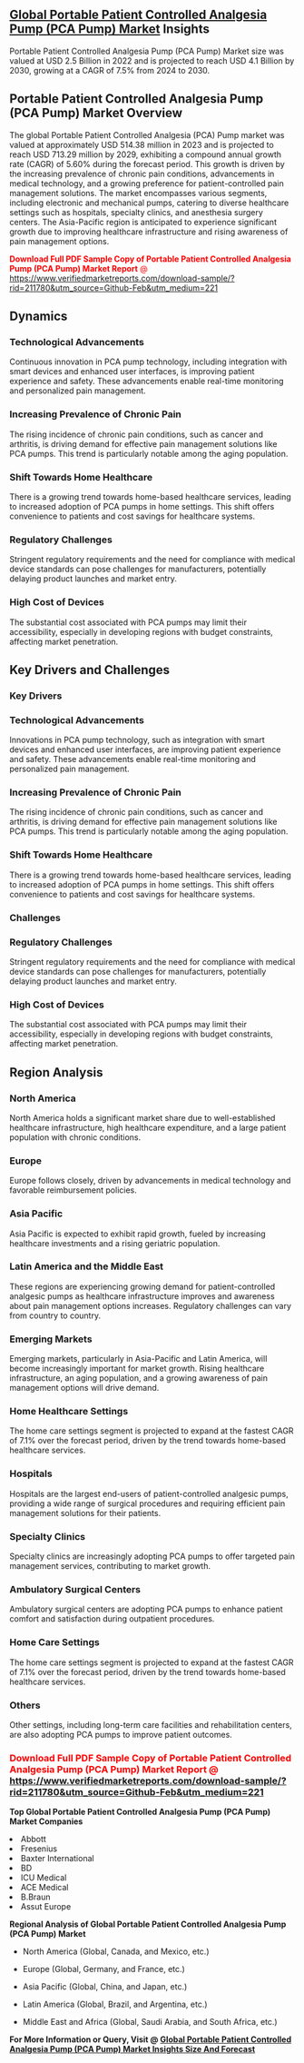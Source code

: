 <h2><a href="https://www.verifiedmarketreports.com/download-sample/?rid=211780&amp;utm_source=Github&amp;utm_medium=221" target="_blank">Global Portable Patient Controlled Analgesia Pump (PCA Pump) Market</a> Insights</h2><p>Portable Patient Controlled Analgesia Pump (PCA Pump) Market size was valued at USD 2.5 Billion in 2022 and is projected to reach USD 4.1 Billion by 2030, growing at a CAGR of 7.5% from 2024 to 2030.</p><p> <h2>Portable Patient Controlled Analgesia Pump (PCA Pump) Market Overview</h2> <p>The global Portable Patient Controlled Analgesia (PCA) Pump market was valued at approximately USD 514.38 million in 2023 and is projected to reach USD 713.29 million by 2029, exhibiting a compound annual growth rate (CAGR) of 5.60% during the forecast period. This growth is driven by the increasing prevalence of chronic pain conditions, advancements in medical technology, and a growing preference for patient-controlled pain management solutions. The market encompasses various segments, including electronic and mechanical pumps, catering to diverse healthcare settings such as hospitals, specialty clinics, and anesthesia surgery centers. The Asia-Pacific region is anticipated to experience significant growth due to improving healthcare infrastructure and rising awareness of pain management options. </p> <p><p><span class=""><span style="color: #ff0000;"><strong>Download Full PDF Sample Copy of Portable Patient Controlled Analgesia Pump (PCA Pump) Market Report</strong> @ </span><a href="https://www.verifiedmarketreports.com/download-sample/?rid=211780&amp;utm_source=Github-Feb&amp;utm_medium=221" target="_blank">https://www.verifiedmarketreports.com/download-sample/?rid=211780&amp;utm_source=Github-Feb&amp;utm_medium=221</a></span></p></p> <h2>Dynamics</h2> <h3>Technological Advancements</h3> <p>Continuous innovation in PCA pump technology, including integration with smart devices and enhanced user interfaces, is improving patient experience and safety. These advancements enable real-time monitoring and personalized pain management. </p> <h3>Increasing Prevalence of Chronic Pain</h3> <p>The rising incidence of chronic pain conditions, such as cancer and arthritis, is driving demand for effective pain management solutions like PCA pumps. This trend is particularly notable among the aging population. </p> <h3>Shift Towards Home Healthcare</h3> <p>There is a growing trend towards home-based healthcare services, leading to increased adoption of PCA pumps in home settings. This shift offers convenience to patients and cost savings for healthcare systems. </p> <h3>Regulatory Challenges</h3> <p>Stringent regulatory requirements and the need for compliance with medical device standards can pose challenges for manufacturers, potentially delaying product launches and market entry. </p> <h3>High Cost of Devices</h3> <p>The substantial cost associated with PCA pumps may limit their accessibility, especially in developing regions with budget constraints, affecting market penetration. </p> <h2>Key Drivers and Challenges</h2> <h3>Key Drivers</h3> <h3>Technological Advancements</h3> <p>Innovations in PCA pump technology, such as integration with smart devices and enhanced user interfaces, are improving patient experience and safety. These advancements enable real-time monitoring and personalized pain management. </p> <h3>Increasing Prevalence of Chronic Pain</h3> <p>The rising incidence of chronic pain conditions, such as cancer and arthritis, is driving demand for effective pain management solutions like PCA pumps. This trend is particularly notable among the aging population. </p> <h3>Shift Towards Home Healthcare</h3> <p>There is a growing trend towards home-based healthcare services, leading to increased adoption of PCA pumps in home settings. This shift offers convenience to patients and cost savings for healthcare systems. </p> <h3>Challenges</h3> <h3>Regulatory Challenges</h3> <p>Stringent regulatory requirements and the need for compliance with medical device standards can pose challenges for manufacturers, potentially delaying product launches and market entry. </p> <h3>High Cost of Devices</h3> <p>The substantial cost associated with PCA pumps may limit their accessibility, especially in developing regions with budget constraints, affecting market penetration. </p> <h2>Region Analysis</h2> <h3>North America</h3> <p>North America holds a significant market share due to well-established healthcare infrastructure, high healthcare expenditure, and a large patient population with chronic conditions. </p> <h3>Europe</h3> <p>Europe follows closely, driven by advancements in medical technology and favorable reimbursement policies. </p> <h3>Asia Pacific</h3> <p>Asia Pacific is expected to exhibit rapid growth, fueled by increasing healthcare investments and a rising geriatric population. </p> <h3>Latin America and the Middle East</h3> <p>These regions are experiencing growing demand for patient-controlled analgesic pumps as healthcare infrastructure improves and awareness about pain management options increases. Regulatory challenges can vary from country to country. </p> <h3>Emerging Markets</h3> <p>Emerging markets, particularly in Asia-Pacific and Latin America, will become increasingly important for market growth. Rising healthcare infrastructure, an aging population, and a growing awareness of pain management options will drive demand. </p> <h3>Home Healthcare Settings</h3> <p>The home care settings segment is projected to expand at the fastest CAGR of 7.1% over the forecast period, driven by the trend towards home-based healthcare services. </p> <h3>Hospitals</h3> <p>Hospitals are the largest end-users of patient-controlled analgesic pumps, providing a wide range of surgical procedures and requiring efficient pain management solutions for their patients. </p> <h3>Specialty Clinics</h3> <p>Specialty clinics are increasingly adopting PCA pumps to offer targeted pain management services, contributing to market growth. </p> <h3>Ambulatory Surgical Centers</h3> <p>Ambulatory surgical centers are adopting PCA pumps to enhance patient comfort and satisfaction during outpatient procedures. </p> <h3>Home Care Settings</h3> <p>The home care settings segment is projected to expand at the fastest CAGR of 7.1% over the forecast period, driven by the trend towards home-based healthcare services. </p> <h3>Others</h3> <p>Other settings, including long-term care facilities and rehabilitation centers, are also adopting PCA pumps to improve patient outcomes. </p> <h3><p><span class=""><span style="color: #ff0000;"><strong>Download Full PDF Sample Copy of Portable Patient Controlled Analgesia Pump (PCA Pump) Market Report</strong> @ </span><a href="https://www.verifiedmarketreports.com/download-sample/?rid=211780&amp;utm_source=Github-Feb&amp;utm_medium=221" target="_blank">https://www.verifiedmarketreports.com/download-sample/?rid=211780&amp;utm_source=Github-Feb&amp;utm_medium=221</a></span></p></h3> </p><p><strong>Top Global Portable Patient Controlled Analgesia Pump (PCA Pump) Market Companies</strong></p><div data-test-id=""><p><li>Abbott</li><li> Fresenius</li><li> Baxter International</li><li> BD</li><li> ICU Medical</li><li> ACE Medical</li><li> B.Braun</li><li> Assut Europe</li></p><div><strong>Regional Analysis of&nbsp;Global Portable Patient Controlled Analgesia Pump (PCA Pump) Market</strong></div><ul><li dir="ltr"><p dir="ltr">North America&nbsp;(Global, Canada, and Mexico, etc.)</p></li><li dir="ltr"><p dir="ltr">Europe (Global, Germany, and France, etc.)</p></li><li dir="ltr"><p dir="ltr">Asia Pacific&nbsp;(Global, China, and Japan, etc.)</p></li><li dir="ltr"><p dir="ltr">Latin America&nbsp;(Global, Brazil, and Argentina, etc.)</p></li><li dir="ltr">Middle East and Africa&nbsp;(Global, Saudi Arabia, and South Africa, etc.)</li></ul><p><strong>For More Information or Query, Visit @&nbsp;</strong><strong><a href="https://www.verifiedmarketreports.com/product/portable-patient-controlled-analgesia-pump-pca-pump-market/?utm_source=Github&amp;utm_medium=221" target="_blank">Global Portable Patient Controlled Analgesia Pump (PCA Pump) Market Insights Size And Forecast</a></strong></p></div>
